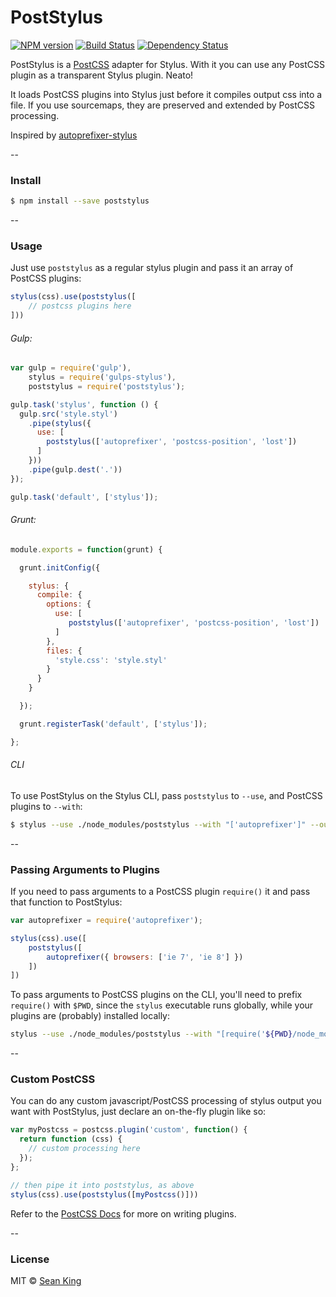 # PostStylus
[![NPM version][npm-image]][npm-url] [![Build Status][travis-image]][travis-url] [![Dependency Status][daviddm-image]][daviddm-url]

PostStylus is a [PostCSS][postcss-link] adapter for Stylus. With it you can use any PostCSS plugin as a transparent Stylus plugin. Neato!

It loads PostCSS plugins into Stylus just before it compiles output css into a file. If you use sourcemaps, they are preserved and extended by PostCSS processing.

Inspired by [autoprefixer-stylus][autoprefixer-stylus]

--

### Install
```sh
$ npm install --save poststylus
```

--

### Usage
Just use `poststylus` as a regular stylus plugin and pass it an array of PostCSS plugins:
```js
stylus(css).use(poststylus([
    // postcss plugins here
]))
```

###### Gulp:
```js
var gulp = require('gulp'),
    stylus = require('gulps-stylus'),
    poststylus = require('poststylus');

gulp.task('stylus', function () {
  gulp.src('style.styl')
    .pipe(stylus({
      use: [
        poststylus(['autoprefixer', 'postcss-position', 'lost'])
      ]
    }))
    .pipe(gulp.dest('.'))
});

gulp.task('default', ['stylus']);
```

  
###### Grunt:
``` js
module.exports = function(grunt) {

  grunt.initConfig({

    stylus: {
      compile: {
        options: {
          use: [
             poststylus(['autoprefixer', 'postcss-position', 'lost'])
          ]
        },
        files: {
          'style.css': 'style.styl'
        }
      }
    }

  });

  grunt.registerTask('default', ['stylus']);

};
```

###### CLI
To use PostStylus on the Stylus CLI, pass `poststylus` to `--use`, and PostCSS plugins to `--with`: 
```sh
$ stylus --use ./node_modules/poststylus --with "['autoprefixer']" --out test.css < test.styl
```

-- 

### Passing Arguments to Plugins
If you need to pass arguments to a PostCSS plugin `require()` it and pass that function to PostStylus:
```js
var autoprefixer = require('autoprefixer');

stylus(css).use([
    poststylus([
        autoprefixer({ browsers: ['ie 7', 'ie 8'] })
    ])
])
```

To pass arguments to PostCSS plugins on the CLI, you'll need to prefix `require()` with `$PWD`, since the `stylus` executable runs globally, while your plugins are (probably) installed locally:
```sh
stylus --use ./node_modules/poststylus --with "[require('${PWD}/node_modules/autoprefixer')()" --out test.css < test.styl
```

--

### Custom PostCSS
You can do any custom javascript/PostCSS processing of stylus output you want with PostStylus, just declare an on-the-fly plugin like so:
```js
var myPostcss = postcss.plugin('custom', function() {
  return function (css) {
    // custom processing here
  });
};

// then pipe it into poststylus, as above
stylus(css).use(poststylus([myPostcss()]))
```
Refer to the [PostCSS Docs][postcss-link] for more on writing plugins.

-- 

### License

MIT © [Sean King](http://simpla.io)


[npm-image]: https://badge.fury.io/js/poststylus.svg
[npm-url]: https://npmjs.org/package/poststylus
[travis-image]: https://travis-ci.org/seaneking/poststylus.svg?branch=master
[travis-url]: https://travis-ci.org/seaneking/poststylus
[daviddm-image]: https://david-dm.org/seaneking/poststylus.svg?theme=shields.io
[daviddm-url]: https://david-dm.org/seaneking/poststylus
[postcss-link]: https://github.com/postcss/postcss
[autoprefixer-stylus]: https://github.com/jenius/autoprefixer-stylus
